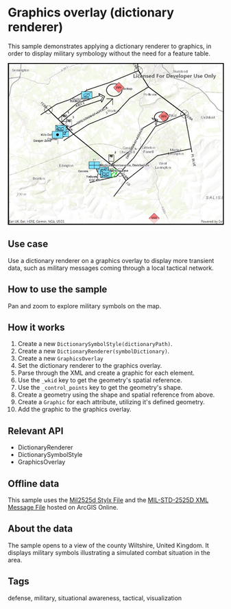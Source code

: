 ﻿# Graphics overlay (dictionary renderer)

This sample demonstrates applying a dictionary renderer to graphics, in order to display military symbology without the need for a feature table.

![Image of graphics overlay dictionary renderer](DictionaryRendererGraphicsOverlay.jpg)

## Use case

Use a dictionary renderer on a graphics overlay to display more transient data, such as military messages coming through a local tactical network.

## How to use the sample

Pan and zoom to explore military symbols on the map.

## How it works

1. Create a new `DictionarySymbolStyle(dictionaryPath)`.
2. Create a new `DictionaryRenderer(symbolDictionary)`.
3. Create a new `GraphicsOverlay`
4. Set the  dictionary renderer to the graphics overlay.
5. Parse through the XML and create a graphic for each element.
6. Use the `_wkid` key to get the geometry's spatial reference.
7. Use the `_control_points` key to get the geometry's shape.
8. Create a geometry using the shape and spatial reference from above.
9. Create a `Graphic` for each attribute, utilizing it's defined geometry.
10. Add the graphic to the graphics overlay.

## Relevant API

* DictionaryRenderer
* DictionarySymbolStyle
* GraphicsOverlay

## Offline data

This sample uses the [Mil2525d Stylx File](https://www.arcgis.com/home/item.html?id=e34835bf5ec5430da7cf16bb8c0b075c) and the [MIL-STD-2525D XML Message File](https://arcgisruntime.maps.arcgis.com/home/item.html?id=3db12175479147ea9c89ebaaf3b89996) hosted on ArcGIS Online.


## About the data

The sample opens to a view of the county Wiltshire, United Kingdom. It displays military symbols illustrating a simulated combat situation in the area.

## Tags

defense, military, situational awareness, tactical, visualization
